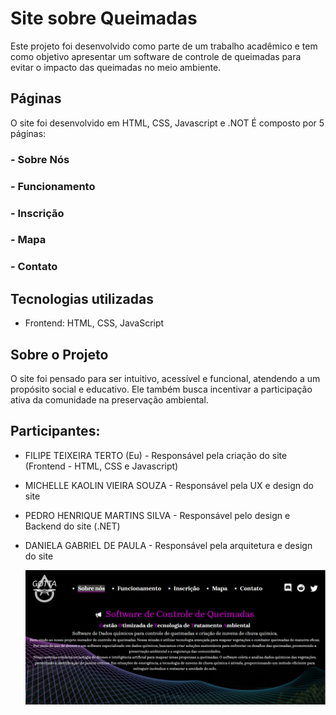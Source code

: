 # Site sobre Queimadas

Este projeto foi desenvolvido como parte de um trabalho acadêmico e tem como objetivo apresentar um software de controle de queimadas para evitar o impacto das queimadas no meio ambiente.

## Páginas

O site foi desenvolvido em HTML, CSS, Javascript e .NOT
É composto por 5 páginas:

### - Sobre Nós
### - Funcionamento
### - Inscrição
### - Mapa
### - Contato

## Tecnologias utilizadas

- Frontend: HTML, CSS, JavaScript

## Sobre o Projeto

O site foi pensado para ser intuitivo, acessível e funcional, atendendo a um propósito social e educativo. Ele também busca incentivar a participação ativa da comunidade na preservação ambiental.

## Participantes:

- FILIPE TEIXEIRA TERTO (Eu) - Responsável pela criação do site (Frontend - HTML, CSS e Javascript)
- MICHELLE KAOLIN VIEIRA SOUZA - Responsável pela UX e design do site
- PEDRO HENRIQUE MARTINS SILVA - Responsável pelo design e Backend do site (.NET)
- DANIELA GABRIEL DE PAULA - Responsável pela arquitetura e design do site

  ![SITE QUEIMADAS](SITE.png)

